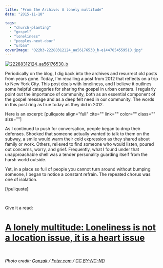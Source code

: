 ```yaml
---
title: "From the Archive: A lonely multitude"
date: "2015-11-18"

tags: 
  - "church-planting"
  - "gospel"
  - "loneliness"
  - "peoples-next-door"
  - "urban"
coverImage: "022b3-22288312124_aa56176530_b-e1447854559510.jpg"
---
```


[![22288312124_aa56176530_b](images/022b3-22288312124_aa56176530_b-e1447854559510.jpg)](https://keelancook.files.wordpress.com/2020/08/022b3-22288312124_aa56176530_b-e1447854559510.jpg)

Periodically on the blog, I dig back into the archives and resurrect old posts from years gone. Today, I'm recalling a post from 2012 that reflects on a trip to New York City. This post deals with loneliness, and I believe it outlines some helpful categories for sharing the gospel in urban centers. I regularly point out the importance of community, both as an essential component of the gospel message and as a deep felt need in our community. The words in this post ring as true today as they did in 2012.

Here is an excerpt: \[pullquote align="full" cite="" link="" color="" class="" size=""\]

As I continued to push for conversation, people began to drop their defenses. Shocked that someone actually wanted to talk to them on the subway, a smile would warm their cold expression as they shared about family or work. Others, relieved to find someone who would listen, poured out concerns, worry, and grief. Frequently, what I found under that unapproachable shell was a tender personality guarding itself from the harsh world outside.

Yet, in a place so full of people you cannot turn around without bumping someone, I began to notice a constant refrain. The repeated chorus was one of isolation.

\[/pullquote\]

 

Give it a read:

# [A lonely multitude: Loneliness is not a location issue, it is a heart issue](http://blog.keelancook.com/2012/05/a-lonely-multitude.html)

 

_Photo credit: [Gonzak](https://www.flickr.com/photos/gonzak/22288312124/) / [Foter.com](http://foter.com/) / [CC BY-NC-ND](http://creativecommons.org/licenses/by-nc-nd/2.0/)_
